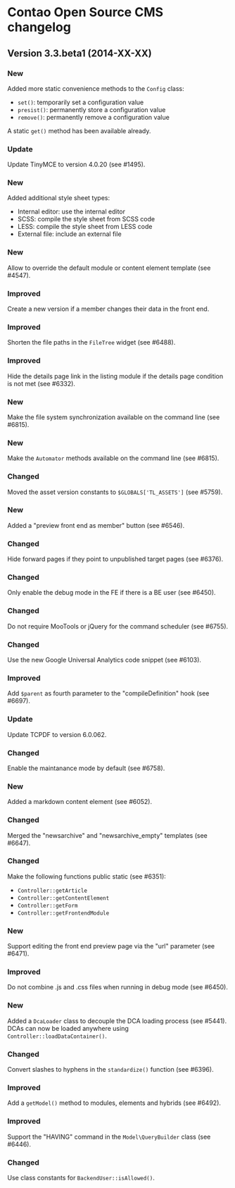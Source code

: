 Contao Open Source CMS changelog
================================

Version 3.3.beta1 (2014-XX-XX)
------------------------------

### New
Added more static convenience methods to the `Config` class:

 - `set()`: temporarily set a configuration value
 - `presist()`: permanently store a configuration value
 - `remove()`: permanently remove a configuration value

A static `get()` method has been available already.

### Update
Update TinyMCE to version 4.0.20 (see #1495).

### New
Added additional style sheet types:

 - Internal editor: use the internal editor
 - SCSS: compile the style sheet from SCSS code
 - LESS: compile the style sheet from LESS code
 - External file: include an external file

### New
Allow to override the default module or content element template (see #4547).

### Improved
Create a new version if a member changes their data in the front end.

### Improved
Shorten the file paths in the `FileTree` widget (see #6488).

### Improved
Hide the details page link in the listing module if the details page condition
is not met (see #6332).

### New
Make the file system synchronization available on the command line (see #6815).

### New
Make the `Automator` methods available on the command line (see #6815).

### Changed
Moved the asset version constants to `$GLOBALS['TL_ASSETS']` (see #5759).

### New
Added a "preview front end as member" button (see #6546).

### Changed
Hide forward pages if they point to unpublished target pages (see #6376).

### Changed
Only enable the debug mode in the FE if there is a BE user (see #6450).

### Changed
Do not require MooTools or jQuery for the command scheduler (see #6755).

### Changed
Use the new Google Universal Analytics code snippet (see #6103).

### Improved
Add `$parent` as fourth parameter to the "compileDefinition" hook (see #6697).

### Update
Update TCPDF to version 6.0.062.

### Changed
Enable the maintanance mode by default (see #6758).

### New
Added a markdown content element (see #6052).

### Changed
Merged the "newsarchive" and "newsarchive_empty" templates (see #6647).

### Changed
Make the following functions public static (see #6351):

 - `Controller::getArticle`
 - `Controller::getContentElement`
 - `Controller::getForm`
 - `Controller::getFrontendModule`

### New
Support editing the front end preview page via the "url" parameter (see #6471).

### Improved
Do not combine .js and .css files when running in debug mode (see #6450).

### New
Added a `DcaLoader` class to decouple the DCA loading process (see #5441). DCAs
can now be loaded anywhere using `Controller::loadDataContainer()`.

### Changed
Convert slashes to hyphens in the `standardize()` function (see #6396).

### Improved
Add a `getModel()` method to modules, elements and hybrids (see #6492).

### Improved
Support the "HAVING" command in the `Model\QueryBuilder` class (see #6446).

### Changed
Use class constants for `BackendUser::isAllowed()`.
